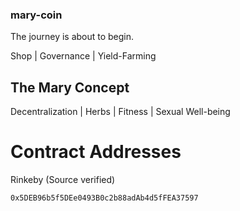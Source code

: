 ### mary-coin

The journey is about to begin.

Shop | Governance | Yield-Farming

## The Mary Concept

Decentralization | Herbs | Fitness | Sexual Well-being

# Contract Addresses
Rinkeby (Source verified)
```
0x5DEB96b5f5DEe0493B0c2b88adAb4d5fFEA37597
```